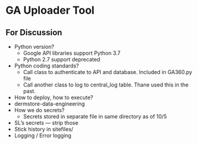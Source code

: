 # GA Uploader Tool

## For Discussion

* Python version?
  * Google API libraries support Python 3.7
  * Python 2.7 support deprecated
* Python coding standards?
  * Call class to authenticate to API and database. Included in GA360.py file
  * Call another class to log to central_log table. Thane used this in the past.
* How to deploy, how to execute?
* dermstore-data-engineering
* How we do secrets?
  * Secrets stored in separate file in same directory as of 10/5
* SL’s secrets — strip those
* Stick history in sitefiles/
* Logging / Error logging
